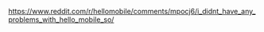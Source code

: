https://www.reddit.com/r/hellomobile/comments/mpocj6/i_didnt_have_any_problems_with_hello_mobile_so/

